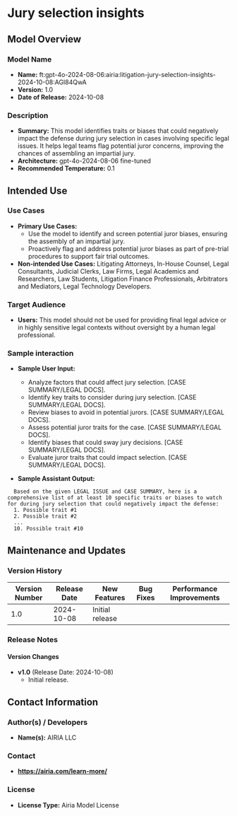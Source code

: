 # Jury selection insights

## Model Overview

### Model Name
- **Name:** ft:gpt-4o-2024-08-06:airia:litigation-jury-selection-insights-2024-10-08:AGI84QwA
- **Version:** 1.0
- **Date of Release:** 2024-10-08

### Description
- **Summary:** This model identifies traits or biases that could negatively impact the defense during jury selection in cases involving specific legal issues. It helps legal teams flag potential juror concerns, improving the chances of assembling an impartial jury.
- **Architecture:** gpt-4o-2024-08-06 fine-tuned
- **Recommended Temperature:** 0.1


## Intended Use

### Use Cases
- **Primary Use Cases:**
  - Use the model to identify and screen potential juror biases, ensuring the assembly of an impartial jury.
  - Proactively flag and address potential juror biases as part of pre-trial procedures to support fair trial outcomes.
- **Non-intended Use Cases:** Litigating Attorneys, In-House Counsel, Legal Consultants, Judicial Clerks, Law Firms, Legal Academics and Researchers, Law Students, Litigation Finance Professionals, Arbitrators and Mediators, Legal Technology Developers.

### Target Audience
- **Users:** This model should not be used for providing final legal advice or in highly sensitive legal contexts without oversight by a human legal professional.

### Sample interaction
- **Sample User Input:** 
  - Analyze factors that could affect jury selection. [CASE SUMMARY/LEGAL DOCS].
  - Identify key traits to consider during jury selection. [CASE SUMMARY/LEGAL DOCS].
  - Review biases to avoid in potential jurors. [CASE SUMMARY/LEGAL DOCS].
  - Assess potential juror traits for the case. [CASE SUMMARY/LEGAL DOCS].
  - Identify biases that could sway jury decisions. [CASE SUMMARY/LEGAL DOCS].
  - Evaluate juror traits that could impact selection. [CASE SUMMARY/LEGAL DOCS].

- **Sample Assistant Output:**
```
  Based on the given LEGAL ISSUE and CASE SUMMARY, here is a comprehensive list of at least 10 specific traits or biases to watch for during jury selection that could negatively impact the defense:
  1. Possible trait #1
  2. Possible trait #2
  ...
  10. Possible trait #10  
```



## Maintenance and Updates

### Version History
| Version Number | Release Date | New Features                  | Bug Fixes                   | Performance Improvements     |
|----------------|--------------|-------------------------------|-----------------------------|------------------------------|
| 1.0            | 2024-10-08   | Initial release               |   |  |


### Release Notes
#### Version Changes
- **v1.0** (Release Date: 2024-10-08)
  - Initial release.

## Contact Information

### Author(s) / Developers
- **Name(s):** AIRIA LLC

### Contact
- **https://airia.com/learn-more/** 

### License
- **License Type:** Airia Model License
